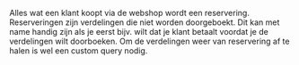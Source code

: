 Alles wat een klant koopt via de webshop wordt een reservering. Reserveringen zijn verdelingen die niet worden doorgeboekt. Dit kan met name handig zijn als je eerst bijv. wilt dat je klant betaalt voordat je de verdelingen wilt doorboeken. Om de verdelingen weer van reservering af te halen is wel een custom query nodig.